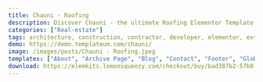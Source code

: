 ```yaml
---
title: Chauni - Roofing
description: Discover Chauni - the ultimate Roofing Elementor Template Kit. Immerse in effortless design with our comprehensive package. Expertly crafted, this kit offers customizable templates to seamlessly showcase your roofing services online. Highlight projects, share expertise, and captivate your audience interactively. Chauni unlocks boundless design potential, utilizing Elementor's user-friendly interface. Elevate your roofing business website with Chauni, where modern design meets intuitive functionality. Embark on a journey of creativity and professionalism - secure your Chauni Template Kit today.
categories: ["Real-estate"]
tags: architecture, construction, contractor, developer, elementor, exterior, handyman, maintenance, photography, remodeling, renovation, repair service, roof, roofers, roofing
demo: https://demo.templateum.com/chauni/
image: /images/posts/Chauni - Roofing.jpeg
templates: ["About", "Archive Page", "Blog", "Contact", "Footer", "Global", "Header", "Home 2", "Home", "Pricing", "Service Details", "Service", "Single Post"]
download: https://elemkits.lemonsqueezy.com/checkout/buy/bad387b2-57b8-4248-8ba3-b3de763b2bbf
---
```

